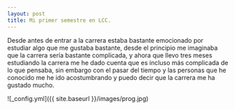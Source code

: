 ```yaml
---
layout: post
title: Mi primer semestre en LCC. 
---
```

 
  Desde antes de entrar a la carrera estaba bastante emocionado por estudiar algo que me gustaba bastante, desde el principio me imaginaba que la carrera sería bastante complicada, y ahora que llevo tres meses estudiando la carrera me he dado cuenta que es incluso más complicada de lo que pensaba, sin embargo con el pasar del tiempo y las personas que he conocido me he ido acostumbrando y puedo decir que la carrera me ha gustado mucho.
  
  ![_config.yml]({{ site.baseurl }}/images/prog.jpg)
